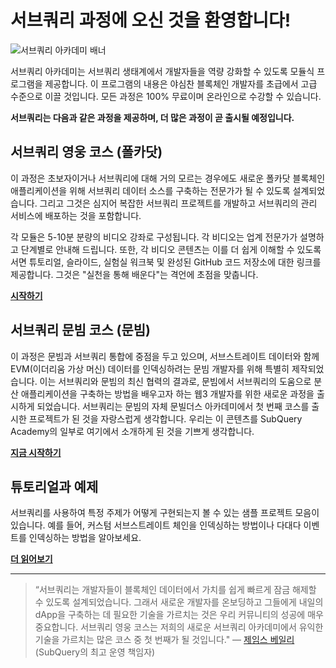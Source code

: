 # 서브쿼리 과정에 오신 것을 환영합니다!

![서브쿼리 아카데미 배너](/assets/img/academy/academy.png)

서브쿼리 아카데미는 서브쿼리 생태계에서 개발자들을 역량 강화할 수 있도록 모듈식 프로그램을 제공합니다. 이 프로그램의 내용은 야심찬 블록체인 개발자를 초급에서 고급 수준으로 이끌 것입니다. 모든 과정은 100% 무료이며 온라인으로 수강할 수 있습니다.

**서브쿼리는 다음과 같은 과정을 제공하며, 더 많은 과정이 곧 출시될 예정입니다.**

## 서브쿼리 영웅 코스 (폴카닷)

이 과정은 초보자이거나 서브쿼리에 대해 거의 모르는 경우에도 새로운 폴카닷 블록체인 애플리케이션을 위해 서브쿼리 데이터 소스를 구축하는 전문가가 될 수 있도록 설계되었습니다. 그리고 그것은 심지어 복잡한 서브쿼리 프로젝트를 개발하고 서브쿼리의 관리 서비스에 배포하는 것을 포함합니다.

각 모듈은 5-10분 분량의 비디오 강좌로 구성됩니다. 각 비디오는 업계 전문가가 설명하고 단계별로 안내해 드립니다. 또한, 각 비디오 콘텐츠는 이를 더 쉽게 이해할 수 있도록 서면 튜토리얼, 슬라이드, 실험실 워크북 및 완성된 GitHub 코드 저장소에 대한 링크를 제공합니다. 그것은 "실천을 통해 배운다"는 격언에 초점을 맞춥니다.

[**시작하기**](./herocourse/welcome.md)

## 서브쿼리 문빔 코스 (문빔)

이 과정은 문빔과 서브쿼리 통합에 중점을 두고 있으며, 서브스트레이트 데이터와 함께 EVM(이더리움 가상 머신) 데이터를 인덱싱하려는 문빔 개발자를 위해 특별히 제작되었습니다. 이는 서브쿼리와 문빔의 최신 협력의 결과로, 문빔에서 서브쿼리의 도움으로 분산 애플리케이션을 구축하는 방법을 배우고자 하는 웹3 개발자를 위한 새로운 과정을 출시하게 되었습니다. 서브쿼리는 문빔의 자체 문빌더스 아카데미에서 첫 번째 코스를 출시한 프로젝트가 된 것을 자랑스럽게 생각합니다. 우리는 이 콘텐츠를 SubQuery Academy의 일부로 여기에서 소개하게 된 것을 기쁘게 생각합니다.

[**지금 시작하기**](./moonbeam_course/welcome.md)

## 튜토리얼과 예제

서브쿼리를 사용하여 특정 주제가 어떻게 구현되는지 볼 수 있는 샘플 프로젝트 모음이 있습니다. 예를 들어, 커스텀 서브스트레이트 체인을 인덱싱하는 방법이나 다대다 이벤트를 인덱싱하는 방법을 알아보세요.

[**더 읽어보기**](./tutorials_examples/introduction.md)

---

> “서브쿼리는 개발자들이 블록체인 데이터에서 가치를 쉽게 빠르게 잠금 해제할 수 있도록 설계되었습니다. 그래서 새로운 개발자를 온보딩하고 그들에게 내일의 dApp을 구축하는 데 필요한 기술을 가르치는 것은 우리 커뮤니티의 성공에 매우 중요합니다. 서브쿼리 영웅 코스는 저희의 새로운 서브쿼리 아카데미에서 유익한 기술을 가르치는 많은 코스 중 첫 번째가 될 것입니다."</em> — [ 제임스 베일리 ](https://twitter.com/jamesabayly) (SubQuery의 최고 운영 책임자)
